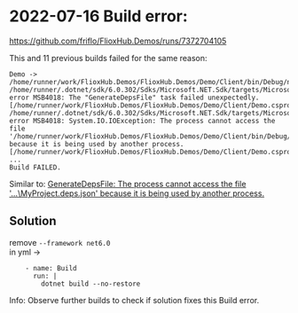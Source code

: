

# 2022-07-16  Build error:

https://github.com/friflo/FlioxHub.Demos/runs/7372704105

This and 11 previous builds failed for the same reason:

```
Demo -> /home/runner/work/FlioxHub.Demos/FlioxHub.Demos/Demo/Client/bin/Debug/net6.0/Demo.dll
/home/runner/.dotnet/sdk/6.0.302/Sdks/Microsoft.NET.Sdk/targets/Microsoft.NET.Sdk.targets(176,5): error MSB4018: The "GenerateDepsFile" task failed unexpectedly. [/home/runner/work/FlioxHub.Demos/FlioxHub.Demos/Demo/Client/Demo.csproj]
/home/runner/.dotnet/sdk/6.0.302/Sdks/Microsoft.NET.Sdk/targets/Microsoft.NET.Sdk.targets(176,5): error MSB4018: System.IO.IOException: The process cannot access the file '/home/runner/work/FlioxHub.Demos/FlioxHub.Demos/Demo/Client/bin/Debug/net6.0/Demo.deps.json' because it is being used by another process. [/home/runner/work/FlioxHub.Demos/FlioxHub.Demos/Demo/Client/Demo.csproj]
...
Build FAILED.
```

Similar to:
[GenerateDepsFile: The process cannot access the file '...\MyProject.deps.json' because it is being used by another process.](https://github.com/dotnet/sdk/issues/2902#issuecomment-460742123)

## Solution

remove `--framework net6.0`  
in yml ->
```
    - name: Build
      run: |
        dotnet build --no-restore
```

Info: Observe further builds to check if solution fixes this Build error.